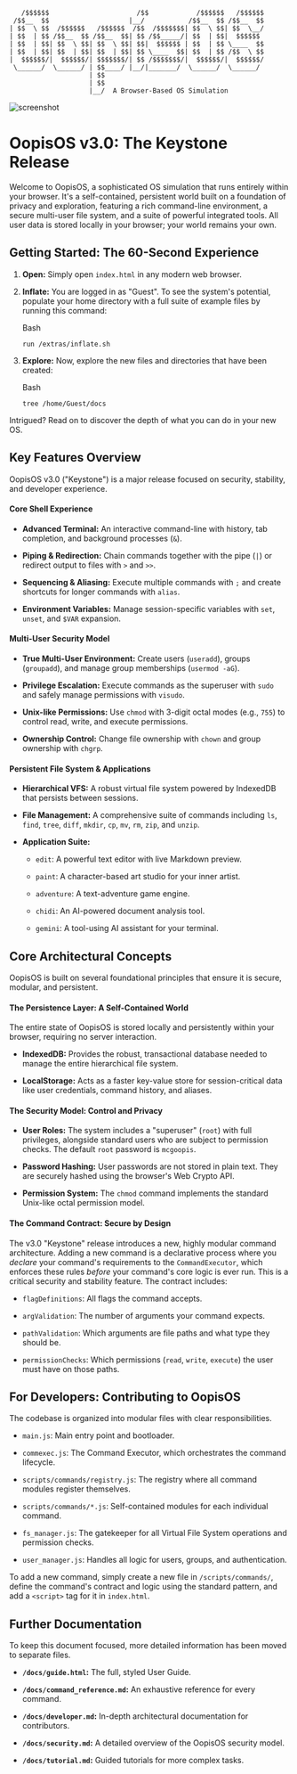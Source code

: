 ```  
   /$$$$$$                      /$$            /$$$$$$   /$$$$$$   
 /$$__  $$                    |__/           /$$__  $$ /$$__  $$  
| $$  \ $$  /$$$$$$   /$$$$$$  /$$  /$$$$$$$| $$  \ $$| $$  \__/  
| $$  | $$ /$$__  $$ /$$__  $$| $$ /$$_____/| $$  | $$|  $$$$$$   
| $$  | $$| $$  \ $$| $$  \ $$| $$|  $$$$$$ | $$  | $$ \____  $$  
| $$  | $$| $$  | $$| $$  | $$| $$ \____  $$| $$  | $$ /$$  \ $$  
|  $$$$$$/|  $$$$$$/| $$$$$$$/| $$ /$$$$$$$/|  $$$$$$/|  $$$$$$/  
 \______/  \______/ | $$____/ |__/|_______/  \______/  \______/   
                    | $$                                          
                    | $$                                          
                    |__/  A Browser-Based OS Simulation  
```
![screenshot](https://img.itch.zone/aW1hZ2UvMzY0MjMwOS8yMTc5MjgxNi5wbmc=/original/xXB3J6.png)

# OopisOS v3.0: The Keystone Release

Welcome to OopisOS, a sophisticated OS simulation that runs entirely within your browser. It's a self-contained, persistent world built on a foundation of privacy and exploration, featuring a rich command-line environment, a secure multi-user file system, and a suite of powerful integrated tools. All user data is stored locally in your browser; your world remains your own.

## Getting Started: The 60-Second Experience

1. **Open:** Simply open `index.html` in any modern web browser.

2. **Inflate:** You are logged in as "Guest". To see the system's potential, populate your home directory with a full suite of example files by running this command:

   Bash

    ```
    run /extras/inflate.sh
    ```

3. **Explore:** Now, explore the new files and directories that have been created:

   Bash

    ```
    tree /home/Guest/docs
    ```


Intrigued? Read on to discover the depth of what you can do in your new OS.

## Key Features Overview

OopisOS v3.0 ("Keystone") is a major release focused on security, stability, and developer experience.

#### Core Shell Experience

- **Advanced Terminal:** An interactive command-line with history, tab completion, and background processes (`&`).

- **Piping & Redirection:** Chain commands together with the pipe (`|`) or redirect output to files with `>` and `>>`.

- **Sequencing & Aliasing:** Execute multiple commands with `;` and create shortcuts for longer commands with `alias`.

- **Environment Variables:** Manage session-specific variables with `set`, `unset`, and `$VAR` expansion.


#### Multi-User Security Model

- **True Multi-User Environment:** Create users (`useradd`), groups (`groupadd`), and manage group memberships (`usermod -aG`).

- **Privilege Escalation:** Execute commands as the superuser with `sudo` and safely manage permissions with `visudo`.

- **Unix-like Permissions:** Use `chmod` with 3-digit octal modes (e.g., `755`) to control read, write, and execute permissions.

- **Ownership Control:** Change file ownership with `chown` and group ownership with `chgrp`.


#### Persistent File System & Applications

- **Hierarchical VFS:** A robust virtual file system powered by IndexedDB that persists between sessions.

- **File Management:** A comprehensive suite of commands including `ls`, `find`, `tree`, `diff`, `mkdir`, `cp`, `mv`, `rm`, `zip`, and `unzip`.

- **Application Suite:**

   - `edit`: A powerful text editor with live Markdown preview.

   - `paint`: A character-based art studio for your inner artist.

   - `adventure`: A text-adventure game engine.

   - `chidi`: An AI-powered document analysis tool.

   - `gemini`: A tool-using AI assistant for your terminal.


## Core Architectural Concepts

OopisOS is built on several foundational principles that ensure it is secure, modular, and persistent.

#### The Persistence Layer: A Self-Contained World

The entire state of OopisOS is stored locally and persistently within your browser, requiring no server interaction.

- **IndexedDB:** Provides the robust, transactional database needed to manage the entire hierarchical file system.

- **LocalStorage:** Acts as a faster key-value store for session-critical data like user credentials, command history, and aliases.


#### The Security Model: Control and Privacy

- **User Roles:** The system includes a "superuser" (`root`) with full privileges, alongside standard users who are subject to permission checks. The default `root` password is `mcgoopis`.

- **Password Hashing:** User passwords are not stored in plain text. They are securely hashed using the browser's Web Crypto API.

- **Permission System:** The `chmod` command implements the standard Unix-like octal permission model.


#### The Command Contract: Secure by Design

The v3.0 "Keystone" release introduces a new, highly modular command architecture. Adding a new command is a declarative process where you _declare_ your command's requirements to the `CommandExecutor`, which enforces these rules _before_ your command's core logic is ever run. This is a critical security and stability feature. The contract includes:

- `flagDefinitions`: All flags the command accepts.

- `argValidation`: The number of arguments your command expects.

- `pathValidation`: Which arguments are file paths and what type they should be.

- `permissionChecks`: Which permissions (`read`, `write`, `execute`) the user must have on those paths.


## For Developers: Contributing to OopisOS

The codebase is organized into modular files with clear responsibilities.

- `main.js`: Main entry point and bootloader.

- `commexec.js`: The Command Executor, which orchestrates the command lifecycle.

- `scripts/commands/registry.js`: The registry where all command modules register themselves.

- `scripts/commands/*.js`: Self-contained modules for each individual command.

- `fs_manager.js`: The gatekeeper for all Virtual File System operations and permission checks.

- `user_manager.js`: Handles all logic for users, groups, and authentication.


To add a new command, simply create a new file in `/scripts/commands/`, define the command's contract and logic using the standard pattern, and add a `<script>` tag for it in `index.html`.

## Further Documentation

To keep this document focused, more detailed information has been moved to separate files.

- **`/docs/guide.html`:** The full, styled User Guide.

- **`/docs/command_reference.md`:** An exhaustive reference for every command.

- **`/docs/developer.md`:** In-depth architectural documentation for contributors.

- **`/docs/security.md`:** A detailed overview of the OopisOS security model.

- **`/docs/tutorial.md`:** Guided tutorials for more complex tasks.